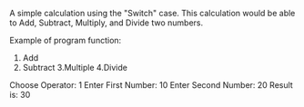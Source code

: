 A simple calculation using the "Switch" case.
This calculation would be able to Add, Subtract, Multiply, and Divide two numbers.

Example of program function:
1. Add
2. Subtract
3.Multiple
4.Divide

Choose Operator: 1
Enter First Number: 10
Enter Second Number: 20
Result is: 30
